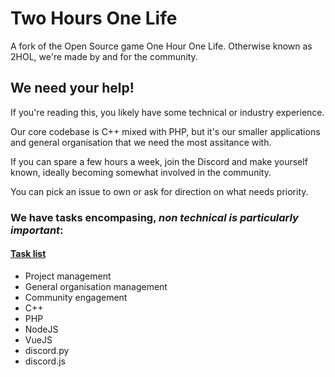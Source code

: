 # Two Hours One Life

A fork of the Open Source game One Hour One Life.
Otherwise known as 2HOL, we're made by and for the community.

## We need your help!
If you're reading this, you likely have some technical or industry experience.

Our core codebase is C++ mixed with PHP, but it's our smaller applications and general organisation that we need the most assitance with.

If you can spare a few hours a week, join the Discord and make yourself known, ideally becoming somewhat involved in the community.

You can pick an issue to own or ask for direction on what needs priority.

### We have tasks encompasing, *non technical is particularly important*:
#### [Task list](https://github.com/orgs/twohoursonelife/projects/2/views/6)
- Project management
- General organisation management
- Community engagement
- C++
- PHP
- NodeJS
- VueJS
- discord.py
- discord.js
